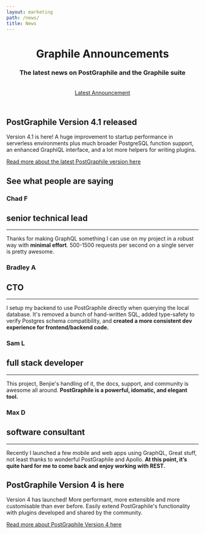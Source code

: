 ```yaml
---
layout: marketing
path: /news/
title: News
---
```


<!-- **************************************** -->

<header class='hero simple'>
<div class='container'>
<div class='row'>
<div class='col-xs-12'>
<div class='hero-block'>

# Graphile Announcements

<h3>
  The latest news on PostGraphile and the Graphile suite
</h3>

<br />
<div class='flex'>
<a class='button--solid-light' href='/news/postgraphile-version-4-1/'>Latest Announcement <span class='fas fa-fw fa-arrow-right' /></a>
</div>

</div>
</div>
</div>
</div>
</header>

<!-- **************************************** -->

<section>
<div class='container'>

<div class='row flex-wrap-reverse'>
<div class='text-center col-xs-12 col-md-9 col-lg-7'>
<div class='hero-block'>

## PostGraphile Version 4.1 released

Version 4.1 is here! A huge improvement to startup performance in serverless environments plus much broader PostgreSQL function support, an enhanced GraphiQL interface, and a lot more helpers for writing plugins.

[Read more about the latest PostGraphile version here](/news/postgraphile-version-4-1/)

</div>
</div>
<div class='text-center col-xs-12 col-md-3 col-lg-5 postgraphile-logo-bg'>
</div>
</div>

</div>
</section>

<!-- **************************************** -->

<section>
<div class='container'>

## See what people are saying

  <div class="mw9 ph3-ns flex flex-row flex-wrap">
  <div class="cf ph2-ns flex flex-wrap">
    <article class="w-100 w-50-m w-25-ns pa2 center bg-white br3 pa4-ns mv3 ba b--black-10">
      <div class="tc">
        <h1 class="f3 di">Chad F</h1>
        <h2 class="i f5 di">senior technical lead <a href="https://chads.website/development/2018/08/03/How-GraphQL-Saved-My-Project.html" target="_blank"><span class="fas fa-external-link-alt"></span></a></h2>
        <hr class="mw3 bb bw1 b--black-10 db">
      </div>
      <p class="lh-copy measure center f6 black-70">
        <i class="fas fa-quote-left h3 w3 di" style="color: #004081;" aria-hidden="true"></i>
        Thanks for making GraphQL something I can use on my project in a robust way with <strong>minimal effort</strong>. 500-1500 requests per second on a single server is pretty awesome.&nbsp;<i class="fas fa-quote-right h3 w3 di" style="color: #004081;" aria-hidden="true"></i>
      </p>
    </article>
    <article class="w-100 w-50-m w-25-ns pa2 center bg-white br3 pa4-ns mv3 ba b--black-10" style="flex-grow: 1">
      <div class="tc">
        <h1 class="f3 di">Bradley A</h1>
        <h2 class="i f5 di">CTO <a href="https://twitter.com/bradleyayers/status/1012557510346080256" target="_blank"><i class="fab fa-twitter"></i></a></h2>
        <hr class="mw3 bb bw1 b--black-10 db">
      </div>
      <p class="lh-copy measure center f6 black-70">
         <i class="fas fa-quote-left h3 w3 di" style="color: #004081;" aria-hidden="true"></i>
         I setup my backend to use PostGraphile directly when querying the local database. It's removed a bunch of hand-written SQL, added type-safety to verify Postgres schema compatibility, and <strong>created a more consistent dev experience for frontend/backend code.</strong>&nbsp;<i class="fas fa-quote-right h3 w3 di" style="color: #004081;" aria-hidden="true"></i>
      </p>
    </article>
    <article class="w-100 w-50-m w-25-ns pa2 center bg-white br3 pa4-ns mv3 ba b--black-10" style="flex-grow: 1">
      <div class="tc">
        <h1 class="f3 di">Sam L</h1> 
        <h2 class="i f5 di">full stack developer <a href="https://gitter.im/graphile/postgraphile?at=5b65d555e9ab53770c8c41a1"target="_blank"><i class="fas fa-external-link-alt"></i></a></h2>
        <hr class="mw3 bb bw1 b--black-10 db">
      </div>
      <p class="lh-copy measure center f6 black-70">
        <i class="fas fa-quote-left h3 w3 di" style="color: #004081;" aria-hidden="true"></i>
        This project, Benjie's handling of it, the docs, support, and community is awesome all around. <strong>PostGraphile is a powerful, idomatic, and elegant tool.</strong>&nbsp;<i class="fas fa-quote-right h3 w3 di" style="color: #004081;" aria-hidden="true"></i>
      </p>
    </article>
    <article class="w-100 w-50-m w-25-ns pa2 center bg-white br3 pa4-ns mv3 ba b--black-10" style="flex-grow: 1">
      <div class="tc">
        <h1 class="f3 di">Max D</h1>
        <h2 class="i f5 di">software consultant <a href="https://twitter.com/maxdesiatov/status/1001419221102940160" target="_blank"><i class="fab fa-twitter"></i></a></h2>
        <hr class="mw3 bb bw1 b--black-10 db">
      </div>
      <p class="lh-copy measure center f6 black-70">
        <i class="fas fa-quote-left h3 w3 di" style="color: #004081;" aria-hidden="true"></i>
         Recently I launched a few mobile and web apps using GraphQL, Great stuff, not least thanks to wonderful PostGraphile and Apollo. <strong>At this point, it’s quite hard for me to come back and enjoy working with REST.</strong>&nbsp;<i class="fas fa-quote-right h3 w3 di" style="color: #004081;" aria-hidden="true"></i>
      </p>
    </article>
  </div>
  </div>
</div>
</section>

<!-- **************************************** -->

<section>
<div class='container'>

<div class='row flex-wrap-reverse'>
<div class='text-center col-xs-12 col-md-9 col-lg-7'>
<div class='hero-block'>

## PostGraphile Version 4 is here

Version 4 has launched! More performant, more extensible and more customisable than ever before. Easily extend PostGraphile's functionality with plugins developed and shared by the community.

[Read more about PostGraphile Version 4 here](/news/postgraphile-version-4/)

</div>
</div>
<div class='text-center col-xs-12 col-md-3 col-lg-5 postgraphile-graphs-average-latency-label'>
</div>
</div>

</div>
</section>

<!-- **************************************** -->
